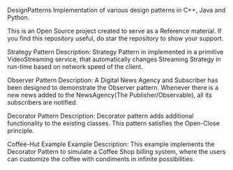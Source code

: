 DesignPatterns
Implementation of various design patterns in C++, Java and Python.

This is an Open Source project created to serve as a Reference material. If you find this repository useful, do star the repository to show your support.

Strategy Pattern
Description: Strategy Pattern in implemented in a primitive VideoStreaming service, that automatically changes Streaming Strategy in run-time based on network speed of the client.

Observer Pattern
Description: A Digital News Agency and Subscriber has been designed to demonstrate the Observer pattern. Whenever there is a new news added to the NewsAgency(The Publisher/Observable), all its subscribers are notified.

Decorator Pattern
Description: Decorator pattern adds additional functionality to the existing classes. This pattern satisfies the Open-Close principle.

Coffee-Hut Example
Example Description: This example implements the Decorator Pattern to simulate a Coffee Shop billing system, where the users can customize the coffee with condiments in infinite possibilities.

